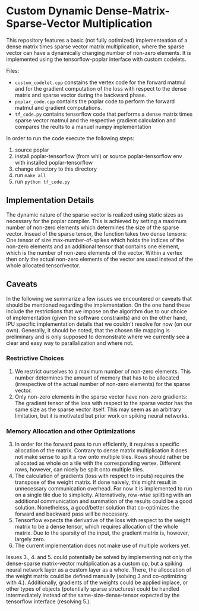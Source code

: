 # Custom Dynamic Dense-Matrix-Sparse-Vector Multiplication

This repository features a basic (not fully optimized) implementeation of a dense matrix times sparse vector matrix multiplication, where the sparse vector can have a dynamically changing number of non-zero elements. It is implemented using the tensorflow-poplar interface with custom codelets.

Files:

* `custom_codelet.cpp` constains the vertex code for the forward matmul and for the gradient computation of the loss with respect to the dense matrix and sparse vector during the backward phase.
* `poplar_code.cpp` contains the poplar code to perform the forward matmul and gradient computations.
* `tf_code.py` contains tensorflow code that performs a dense matrix times sparse vector matmul and the respective gradient calculation and compares the reults to a manuel numpy implementation

In order to run the code execute the following steps:

1. source poplar
2. install poplar-tensorflow (from whl) or source poplar-tensorflow env with installed poplar-tensorflow
3. change directory to this directory
4. run ```make all```
5. run ```python tf_code.py```

## Implementation Details

The dynamic nature of the sparse vector is realized using static sizes as necessary for the poplar compiler. This is achieved by setting a maximum number of non-zero elements which determines the size of the sparse vector. Insead of the sparse tensor, the function takes two dense tensors: One tensor of size max-number-of-spikes which holds the indices of the non-zero elements and an additional tensor that contains one element, which is the number of non-zero elements of the vector. Within a vertex then only the actual non-zero elements of the vector are used instead of the whole allocated tensor/vector.

## Caveats

In the following we summarize a few issues we encountered or caveats that should be mentioned regarding the implementation. On the one hand these include the restrictions that we impose on the algorithm due to our choice of implementation (given the software constraints) and on the other hand, IPU specific implementation details that we couldn't resolve for now (on our own). Generally, it should be noted, that the chosen tile mapping is preliminary and is only supposed to demonstrate where we currently see a clear and easy way to parallalization and where not. 

### Restrictive Choices

1. We restrict ourselves to a maximum number of non-zero elements. This number determines the amount of memory that has to be allocated (irrespective of the actual number of non-zero elements) for the sparse vector.
2. Only non-zero elements in the sparse vector have non-zero gradients: The gradient tensor of the loss with respect to the sparse vector has the same size as the sparse vector itself. This may seem as an arbitrary limitation, but it is motivated but prior work on spiking neural networks.

### Memory Allocation and other Optimizations

3. In order for the forward pass to run efficiently, it requires a specific allocation of the matrix. Contrary to dense matrix multiplication it does not make sense to spilt a row onto multiple tiles. Rows should rather be allocated as whole on a tile with the corresponding vertex. Different rows, however, can nicely be spilt onto multiple tiles.
4. The calculation of gradients (loss with respect to inputs) requires the transpose of the weight matrix. If done naively, this might result in unnecessary communication overhead. For now it is implemented to run on a single tile due to simplicity. Alternatively, row-wise splitting with an additional communication and summation of the results could be a good solution. Nonetheless, a good/better solution that co-optimizes the forward and backward pass will be necessary.
5. Tensorflow expects the derivative of the loss with respect to the weight matrix to be a dense tensor, which requires allocation of the whole matrix. Due to the sparsity of the input, the gradient matrix is, however, largely zero.
6. The current implementation does not make use of multiple workers yet.

Issues 3., 4. and 5. could potentially be solved by implementing not only the dense-sparse matrix-vector multiplication as a custom op, but a spiking neural network layer as a custom layer as a whole. There, the allcocation of the weight matrix could be defined manually (solving 3.and co-optimizing with 4.). Additionally, gradients of the weights could be applied inplace, or other types of objects (potentially sparse structures) could be handled intermediately instead of the same-size-dense-tensor expected by the tensorflow interface (resolving 5.).
